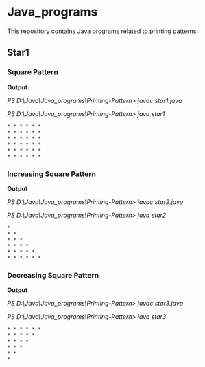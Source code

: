  
# Java_programs

This repository contains Java programs related to printing patterns.

## Star1

### Square Pattern

**Output:**


*PS D:\Java\Java_programs\Printing-Pattern> javac star1.java*

*PS D:\Java\Java_programs\Printing-Pattern> java star1*
```  
* * * * * * 
* * * * * *
* * * * * *
* * * * * *
* * * * * * 
* * * * * *
```

### Increasing Square Pattern
**Output** 

*PS D:\Java\Java_programs\Printing-Pattern> javac star2.java*

*PS D:\Java\Java_programs\Printing-Pattern> java star2*
```
*
* *
* * *
* * * *
* * * * *
* * * * * *
```


### Decreasing Square Pattern
**Output** 

*PS D:\Java\Java_programs\Printing-Pattern> javac star3.java*

*PS D:\Java\Java_programs\Printing-Pattern> java star3*
```
* * * * * *
* * * * *
* * * *
* * *
* *
*
```
